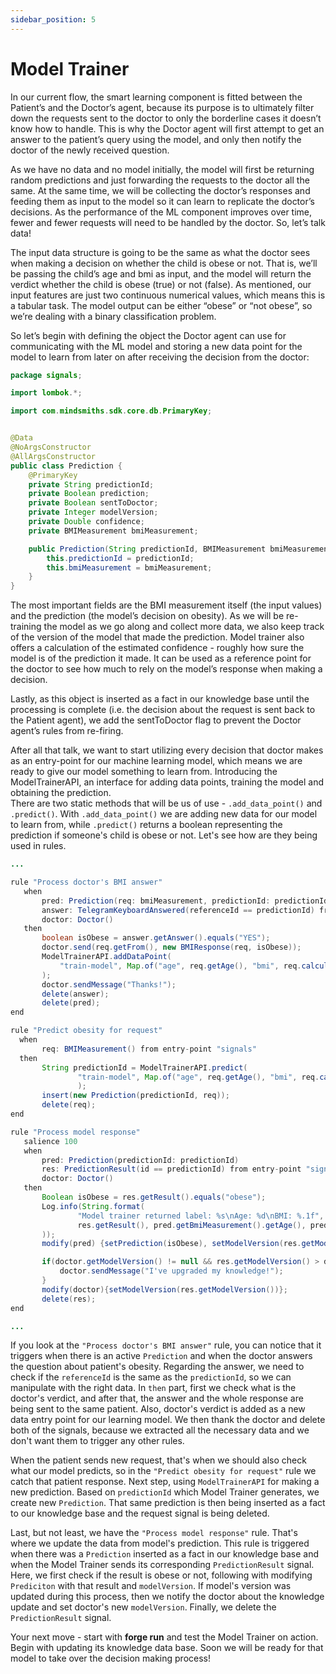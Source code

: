 ```yaml
---
sidebar_position: 5
---
```


# Model Trainer

In our current flow, the smart learning component is fitted between the Patient’s and the Doctor’s agent, because its purpose is to ultimately filter down the requests sent to the doctor to only the borderline cases it doesn’t know how to handle.
This is why the Doctor agent will first attempt to get an answer to the patient’s query using the model, and only then notify the doctor of the newly received question.

As we have no data and no model initially, the model will first be returning random predictions and just forwarding the requests to the doctor all the same. At the same time, we will be collecting the doctor’s responses and feeding them as input to the model so it can learn to replicate the doctor’s decisions. As the performance of the ML component improves over time, fewer and fewer requests will need to be handled by the doctor.
So, let’s talk data!

The input data structure is going to be the same as what the doctor sees when making a decision on whether the child is obese or not. That is, we’ll be passing the child’s age and bmi as input, and the model will return the verdict whether the child is obese (true) or not (false).
As mentioned, our input features are just two continuous numerical values, which means this is a tabular task. The model output can be either “obese” or “not obese”, so we’re dealing with a binary classification problem.

So let’s begin with defining the object the Doctor agent can use for communicating with the ML model and storing a new data point for the model to learn from later on after receiving the decision from the doctor:
```java title="signals/Prediction.java"
package signals;

import lombok.*;

import com.mindsmiths.sdk.core.db.PrimaryKey;


@Data
@NoArgsConstructor
@AllArgsConstructor
public class Prediction {
    @PrimaryKey
    private String predictionId;
    private Boolean prediction;
    private Boolean sentToDoctor;
    private Integer modelVersion;
    private Double confidence;
    private BMIMeasurement bmiMeasurement;

    public Prediction(String predictionId, BMIMeasurement bmiMeasurement) {
        this.predictionId = predictionId;
        this.bmiMeasurement = bmiMeasurement;
    }
}
```
The most important fields are the BMI measurement itself (the input values) and the prediction (the model’s decision on obesity).
As we will be re-training the model as we go along and collect more data, we also keep track of the version of the model that made the prediction. Model trainer also offers a calculation of the estimated confidence - roughly how sure the model is of the prediction it made. It can be used as a reference point for the doctor to see how much to rely on the model’s response when making a decision. 

Lastly, as this object is inserted as a fact in our knowledge base until the processing is complete (i.e. the decision about the request is sent back to the Patient agent), we add the sentToDoctor flag to prevent the Doctor agent’s rules from re-firing.

After all that talk, we want to start utilizing every decision that doctor makes as an entry-point for our machine learning model, which means we are ready to give our model something to learn from.
Introducing the ModelTrainerAPI, an interface for adding data points, training the model and obtaining the prediction.   
There are two static methods that will be us of use - `.add_data_point()` and `.predict()`.
With `.add_data_point()` we are adding new data for our model to learn from, while `.predict()` returns a boolean representing the prediction if someone's child is obese or not. Let's see how are they being used in rules.   

```java title="rules/doctor/Doctor.drl"
...

rule "Process doctor's BMI answer"
   when
       pred: Prediction(req: bmiMeasurement, predictionId: predictionId)
       answer: TelegramKeyboardAnswered(referenceId == predictionId) from entry-point "signals"
       doctor: Doctor()
   then
       boolean isObese = answer.getAnswer().equals("YES");
       doctor.send(req.getFrom(), new BMIResponse(req, isObese));
       ModelTrainerAPI.addDataPoint(
           "train-model", Map.of("age", req.getAge(), "bmi", req.calculateBMI()), isObese ? "obese" : "not_obese"
       );
       doctor.sendMessage("Thanks!");
       delete(answer);
       delete(pred);
end

rule "Predict obesity for request"
  when
       req: BMIMeasurement() from entry-point "signals"
  then
       String predictionId = ModelTrainerAPI.predict(
               "train-model", Map.of("age", req.getAge(), "bmi", req.calculateBMI()), List.of("not_obese", "obese")
               );
       insert(new Prediction(predictionId, req));
       delete(req);
end

rule "Process model response"
   salience 100
   when
       pred: Prediction(predictionId: predictionId)
       res: PredictionResult(id == predictionId) from entry-point "signals"
       doctor: Doctor()
   then
       Boolean isObese = res.getResult().equals("obese");
       Log.info(String.format(
               "Model trainer returned label: %s\nAge: %d\nBMI: %.1f",
               res.getResult(), pred.getBmiMeasurement().getAge(), pred.getBmiMeasurement().calculateBMI()
       ));
       modify(pred) {setPrediction(isObese), setModelVersion(res.getModelVersion())};

       if(doctor.getModelVersion() != null && res.getModelVersion() > doctor.getModelVersion()) {
           doctor.sendMessage("I've upgraded my knowledge!");
       }
       modify(doctor){setModelVersion(res.getModelVersion())};
       delete(res);
end

...
```

If you look at the `"Process doctor's BMI answer"` rule, you can notice that it triggers when there is an active `Prediction` and when the doctor answers the question about patient's obesity. Regarding the answer, we need to check if the `referenceId`
is the same as the `predictionId`, so we can manipulate with the right data. 
In `then` part, first we check what is the doctor's verdict, and after that, the answer and the whole response are being sent to the same patient.
Also, doctor's verdict is added as a new data entry point for our learning model.
We then thank the doctor and delete both of the signals, because we extracted all the necessary data and we don't want them to trigger any other rules.

When the patient sends new request, that's when we should also check what our model predicts, so in the `"Predict obesity for request"` rule we catch that patient response. Next step, using `ModelTrainerAPI` for making a new prediction.
Based on `predictionId` which Model Trainer generates, we create new `Prediction`.
That same prediction is then being inserted as a fact to our knowledge base and the request signal is being deleted.

Last, but not least, we have the `"Process model response"` rule. That's where we update the data from model's prediction. This rule is triggered when there was a `Prediction` inserted as a fact in our knowledge base and when the Model Trainer sends its corresponding `PredictionResult` signal.
Here, we first check if the result is obese or not, following with modifying `Prediciton` with that result and `modelVersion`.
If model's version was updated during this process, then we notify the doctor about the knowledge update and set doctor's new `modelVersion`.
Finally, we delete the `PredictionResult` signal.

Your next move - start with **forge run** and test the Model Trainer on action. Begin with updating its knowledge data base. Soon we will be ready for that model to take over the decision making process!
